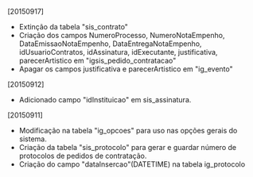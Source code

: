 [20150917]

+ Extinção da tabela "sis_contrato"
+ Criação dos campos NumeroProcesso, NumeroNotaEmpenho, DataEmissaoNotaEmpenho, DataEntregaNotaEmpenho, idUsuarioContratos, idAssinatura, idExecutante, justificativa, parecerArtistico em "igsis_pedido_contratacao"
+ Apagar os campos justificativa e parecerArtistico em "ig_evento"

[20150912]

+ Adicionado campo "idInstituicao" em sis_assinatura.

[20150911]

+ Modificação na tabela "ig_opcoes" para uso nas opções gerais do sistema.
+ Criação da tabela "sis_protocolo" para gerar e guardar número de protocolos de pedidos de contratação.
+ Criação do campo "dataInsercao"(DATETIME) na tabela ig_protocolo 
